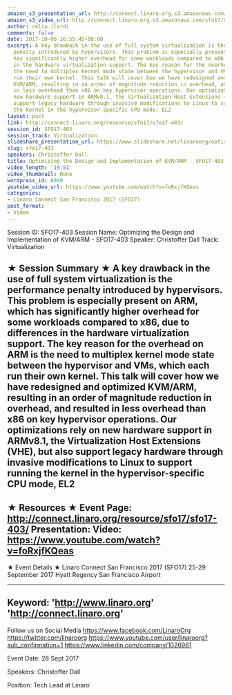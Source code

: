 ```yaml
---
amazon_s3_presentation_url: http://connect.linaro.org.s3.amazonaws.com/sfo17/Presentations/SFO17-403%20Optimizing%20the%20Design%20and%20Implementation%20of%20KVM_ARM.pdf
amazon_s3_video_url: http://connect.linaro.org.s3.amazonaws.com/sfo17/Videos/SFO17-403%20-%20Optimizing%20the%20Design%20and%20Implementation%20of%20KVM-ARM.mp4
author: celia.ilardi
comments: false
date: 2017-10-06 16:55:45+00:00
excerpt: A key drawback in the use of full system virtualization is the performance
  penalty introduced by hypervisors. This problem is especially present on ARM, which
  has significantly higher overhead for some workloads compared to x86, due to differences
  in the hardware virtualization support. The key reason for the overhead on ARM is
  the need to multiplex kernel mode state between the hypervisor and VMs, which each
  run their own kernel. This talk will cover how we have redesigned and optimized
  KVM/ARM, resulting in an order of magnitude reduction in overhead, and resulted
  in less overhead than x86 on key hypervisor operations. Our optimizations rely on
  new hardware support in ARMv8.1, the Virtualization Host Extensions (VHE), but also
  support legacy hardware through invasive modifications to Linux to support running
  the kernel in the hypervisor-specific CPU mode, EL2
layout: post
link: http://connect.linaro.org/resource/sfo17/sfo17-403/
session_id: SFO17-403
session_track: Virtualization
slideshare_presentation_url: https://www.slideshare.net/linaroorg/optimizing-the-design-and-implementation-of-kvmarm-sfo17403-81026985
slug: sfo17-403
speakers: Christoffer Dall
title: Optimizing the Design and Implementation of KVM/ARM - SFO17-403
video_length: '19:51'
video_thumbnail: None
wordpress_id: 6049
youtube_video_url: https://www.youtube.com/watch?v=foRxjfKQeas
categories:
- Linaro Connect San Francisco 2017 (SFO17)
post_format:
- Video
---
```


Session ID: SFO17-403
Session Name: Optimizing the Design and Implementation of KVM/ARM - SFO17-403
Speaker: Christoffer Dall
Track: Virtualization

★ Session Summary ★
A key drawback in the use of full system virtualization is the performance penalty introduced by hypervisors. This problem is especially present on ARM, which has significantly higher overhead for some workloads compared to x86, due to differences in the hardware virtualization support. The key reason for the overhead on ARM is the need to multiplex kernel mode state between the hypervisor and VMs, which each run their own kernel. This talk will cover how we have redesigned and optimized KVM/ARM, resulting in an order of magnitude reduction in overhead, and resulted in less overhead than x86 on key hypervisor operations. Our optimizations rely on new hardware support in ARMv8.1, the Virtualization Host Extensions (VHE), but also support legacy hardware through invasive modifications to Linux to support running the kernel in the hypervisor-specific CPU mode, EL2
---------------------------------------------------
★ Resources ★
Event Page: http://connect.linaro.org/resource/sfo17/sfo17-403/
Presentation:
Video: https://www.youtube.com/watch?v=foRxjfKQeas
---------------------------------------------------

★ Event Details ★
Linaro Connect San Francisco 2017 (SFO17)
25-29 September 2017
Hyatt Regency San Francisco Airport

---------------------------------------------------
Keyword:
'http://www.linaro.org'
'http://connect.linaro.org'
---------------------------------------------------
Follow us on Social Media
https://www.facebook.com/LinaroOrg
https://twitter.com/linaroorg
https://www.youtube.com/user/linaroorg?sub_confirmation=1
https://www.linkedin.com/company/1026961

Event Date: 28 Sept 2017

Speakers: Christoffer Dall

Position: Tech Lead at Linaro
